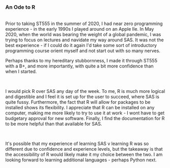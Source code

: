 ### An Ode to R
<br>
Prior to taking ST555 in the summer of 2020, I had near zero programming experience - in the early 1990s I played around on an Apple IIe. In May 2020, when the world was bearing the weight of a global pandemic, I was trying to focus on lectures and navidate my way around SAS. It was not the best experience - if I could do it again I'd take some sort of introductory programming course orient myself and not start out with so many nerves.  

<br>  

Perhaps thanks to my hereditary stubbornness, I made it through ST555 with a B+, and more importantly, with quite a bit more confidence than when I started.   

<br>

I would pick R over SAS any day of the week. To me, R is much more logical and digestible and I feel it is set up for the user to succeed, where SAS is quite fussy. Furthermore, the fact that R will allow for packages to be installed shows its flexibility. I appreciate that R can be installed on any computer, making me more likely to try to use it at work - I wont have to get budgetary approval for new software. Finally, I find the documentation for R to be more helpful than that available for SAS.

<br>

It's possible that my experience of learning SAS v learning R was so different due to confidence and experience levels, but the takeaway is that the accessibility of R would likely make it my choice between the two. I am looking forward to learning additional languages - perhaps Python next. 
